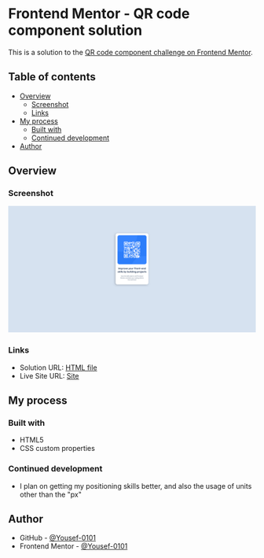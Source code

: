  # Frontend Mentor - QR code component solution

This is a solution to the [QR code component challenge on Frontend Mentor](https://www.frontendmentor.io/challenges/qr-code-component-iux_sIO_H). 

## Table of contents

- [Overview](#overview)
  - [Screenshot](#screenshot)
  - [Links](#links)
- [My process](#my-process)
  - [Built with](#built-with)
  - [Continued development](#continued-development)
- [Author](#author)

## Overview

### Screenshot

![Screenshot](./images/screenshot.png)

### Links

- Solution URL: [HTML file](https://github.com/Yousef-0101/Frontend-Mentor-Challenges/blob/main/QR-code-component/index.html)
- Live Site URL: [Site](https://qr-code-component-steel-nu-24.vercel.app/)

## My process

### Built with

- HTML5
- CSS custom properties

### Continued development

- I plan on getting my positioning skills better, and also the usage of units other than the "px"

## Author

- GitHub - [@Yousef-0101](https://github.com/Yousef-0101)
- Frontend Mentor - [@Yousef-0101](https://www.frontendmentor.io/profile/Yousef-0101)